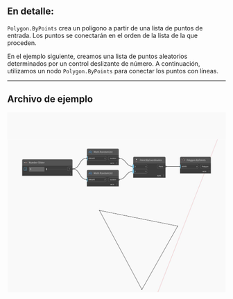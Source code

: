 ## En detalle:
`Polygon.ByPoints` crea un polígono a partir de una lista de puntos de entrada. Los puntos se conectarán en el orden de la lista de la que proceden.

En el ejemplo siguiente, creamos una lista de puntos aleatorios determinados por un control deslizante de número. A continuación, utilizamos un nodo `Polygon.ByPoints` para conectar los puntos con líneas.

___
## Archivo de ejemplo

![ByPoints](./Autodesk.DesignScript.Geometry.Polygon.ByPoints_img.jpg)

